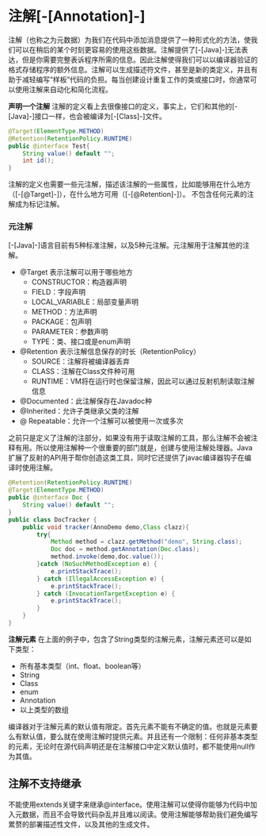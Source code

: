 # 注解[-[Annotation]-]

注解（也称之为元数据）为我们在代码中添加消息提供了一种形式化的方法，使我们可以在稍后的某个时刻更容易的使用这些数据。注解提供了[-[Java]-]无法表达，但是你需要完整表诉程序所需的信息。因此注解使得我们可以以编译器验证的格式存储程序的额外信息。注解可以生成描述符文件，甚至是新的类定义，并且有助于减轻编写“样板”代码的负担。每当创建设计重复工作的类或接口时，你通常可以使用注解来自动化和简化流程。

**声明一个注解**
注解的定义看上去很像接口的定义，事实上，它们和其他的[-[Java]-]接口一样，也会被编译为[-[Class]-]文件。
```java
@Target(ElementType.METHOD)
@Retention(RetentionPolicy.RUNTIME)
public @interface Test{
    String value() default "";
    int id();
}
```
注解的定义也需要一些元注解，描述该注解的一些属性，比如能够用在什么地方（[-[@Target]-]），在什么地方可用（[-[@Retention]-]）。
不包含任何元素的注解成为标记注解。

### 元注解

[-[Java]-]语言目前有5种标准注解，以及5种元注解。元注解用于注解其他的注解。
* @Target 表示注解可以用于哪些地方
    * CONSTRUCTOR：构造器声明
    * FIELD：字段声明
    * LOCAL_VARIABLE：局部变量声明
    * METHOD：方法声明
    * PACKAGE：包声明
    * PARAMETER：参数声明
    * TYPE：类、接口或是enum声明
* @Retention 表示注解信息保存的时长（RetentionPolicy）
    * SOURCE：注解将被编译器丢弃
    * CLASS：注解在Class文件种可用
    * RUNTIME：VM将在运行时也保留注解，因此可以通过反射机制读取注解信息
* @Documented：此注解保存在Javadoc种
* @Inherited：允许子类继承父类的注解
* @ Repeatable：允许一个注解可以被使用一次或多次

之前只是定义了注解的注部分，如果没有用于读取注解的工具，那么注解不会被注释有用。所以使用注解种一个很重要的部门就是，创建与使用注解处理器。Java扩展了反射的API用于帮你创造这类工具，同时它还提供了javac编译器钩子在编译时使用注解。

```java
@Retention(RetentionPolicy.RUNTIME)
@Target(ElementType.METHOD)
public @interface Doc {
    String value() default "";
}
public class DocTracker {
    public void tracker(AnnoDemo demo,Class clazz){
        try{
            Method method = clazz.getMethod("demo", String.class);
            Doc doc = method.getAnnotation(Doc.class);
            method.invoke(demo,doc.value());
        }catch (NoSuchMethodException e) {
            e.printStackTrace();
        } catch (IllegalAccessException e) {
            e.printStackTrace();
        } catch (InvocationTargetException e) {
            e.printStackTrace();
        }
    }
}
```
**注解元素** 在上面的例子中，包含了String类型的注解元素，注解元素还可以是如下类型：
* 所有基本类型（int、float、boolean等）
* String
* Class
* enum
* Annotation
* 以上类型的数组

编译器对于注解元素的默认值有限定。首先元素不能有不确定的值。也就是元素要么有默认值，要么就在使用注解时提供元素。并且还有一个限制：任何非基本类型的元素，无论时在源代码声明还是在注解接口中定义默认值时，都不能使用null作为其值。

## 注解不支持继承
不能使用extends关键字来继承@interface。使用注解可以使得你能够为代码中加入元数据，而且不会导致代码杂乱并且难以阅读。使用注解能够帮助我们避免编写累赘的部署描述性文件，以及其他的生成文件。


